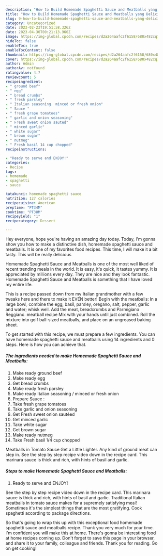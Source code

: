 ```yaml
---
description: "How to Build Homemade Spaghetti Sauce and Meatballs yang Delicious}"
title: "How to Build Homemade Spaghetti Sauce and Meatballs yang Delicious}"
slug: 9-how-to-build-homemade-spaghetti-sauce-and-meatballs-yang-delicious
category: Uncategorized
date: 2023-02-23T19:51:58.326Z
date: 2023-04-30T00:21:13.960Z
image: https://img-global.cpcdn.com/recipes/d2a264aafc2f6158/680x482cq70/homemade-spaghetti-sauce-and-meatballs-recipe-main-photo.jpg
hideToc: false
enableToc: true
enableTocContent: false
thumbnail: https://img-global.cpcdn.com/recipes/d2a264aafc2f6158/680x482cq70/homemade-spaghetti-sauce-and-meatballs-recipe-main-photo.jpg
cover: https://img-global.cpcdn.com/recipes/d2a264aafc2f6158/680x482cq70/homemade-spaghetti-sauce-and-meatballs-recipe-main-photo.jpg
author: Admin
authorAv: notfound
ratingvalue: 4.7
reviewcount: 5
recipeingredient:
- " ground beef"
- " egg"
- " bread crumbs"
- " fresh parsley"
- " Italian seasoning  minced or fresh onion"
- " Sauce "
- " fresh grape tomatoes"
- " garlic and onion seasoning"
- " Fresh sweet onion sauted"
- " minced garlic"
- " white sugar"
- " brown sugar"
- " nutmeg"
- " Fresh basil 14 cup chopped"
recipeinstructions:

- "Ready to serve and ENJOY!"
categories:
- Recipe
tags:
- homemade
- spaghetti
- sauce

katakunci: homemade spaghetti sauce 
nutrition: 127 calories
recipecuisine: American
preptime: "PT34M"
cooktime: "PT38M"
recipeyield: "1"
recipecategory: Dessert

---
```



Hey everyone, hope you're having an amazing day today. Today, I'm gonna show you how to make a distinctive dish, homemade spaghetti sauce and meatballs. It is one of my favorites food recipes. This time, I will make it a bit tasty. This will be really delicious.

Homemade Spaghetti Sauce and Meatballs is one of the most well liked of recent trending meals in the world. It is easy, it's quick, it tastes yummy. It is appreciated by millions every day. They are nice and they look fantastic. Homemade Spaghetti Sauce and Meatballs is something that I have loved my entire life.

This is a recipe passed down from my Italian grandmother with a few tweaks here and there to make it EVEN better! Begin with the meatballs: In a large bowl, combine the egg, basil, parsley, oregano, salt, pepper, garlic and water; whisk well. Add the meat, breadcrumbs and Parmigiano Reggiano. meatball recipe Mix with your hands until just combined. Roll the mixture into golf ball-sized meatballs, and place on an ungreased baking sheet.


To get started with this recipe, we must prepare a few ingredients. You can have homemade spaghetti sauce and meatballs using 14 ingredients and 0 steps. Here is how you can achieve that.

<!--inarticleads1-->

##### The ingredients needed to make Homemade Spaghetti Sauce and Meatballs:

1. Make ready  ground beef
1. Make ready  egg
1. Get  bread crumbs
1. Make ready  fresh parsley
1. Make ready  Italian seasoning / minced or fresh onion
1. Prepare  Sauce :
1. Take  fresh grape tomatoes
1. Take  garlic and onion seasoning
1. Get  Fresh sweet onion sautéed
1. Get  minced garlic
1. Take  white sugar
1. Get  brown sugar
1. Make ready  nutmeg
1. Take  Fresh basil 1/4 cup chopped


Meatballs in Tomato Sauce Get a Little Lighter. Any kind of ground meat can step in. See the step by step recipe video down in the recipe card. This marinara sauce is thick and rich, with hints of basil and garlic. 

<!--inarticleads2-->

##### Steps to make Homemade Spaghetti Sauce and Meatballs:


1. Ready to serve and ENJOY!

See the step by step recipe video down in the recipe card. This marinara sauce is thick and rich, with hints of basil and garlic. Traditional Italian meatballs in tomato sauce makes for a supremely satisfying meal! Sometimes it&#39;s the simplest things that are the most gratifying. Cook spaghetti according to package directions. 

So that's going to wrap this up with this exceptional food homemade spaghetti sauce and meatballs recipe. Thank you very much for your time. I'm confident you will make this at home. There's gonna be interesting food at home recipes coming up. Don't forget to save this page in your browser, and share it to your family, colleague and friends. Thank you for reading. Go on get cooking!
